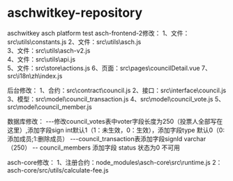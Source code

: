 # aschwitkey-repository
aschwitkey asch platform test
asch-frontend-2修改：
1、文件：src\utils\constants.js 
2、文件：src\utils\asch.js    
3、文件：src\utils\asch-v2.js  
4、文件：src\utils\api.js    
5、文件：src\store\actions.js
6、页面：src\pages\councilDetail.vue
7、src\i18n\zh\index.js

后台修改：
1、合约：src\contract\council.js
2、接口：src\interface\council.js
3、模型：src\model\council_transaction.js
4、src\model\council_vote.js
5、src\model\council_member.js

数据库修改：
---修改council_votes表中voter字段长度为250（投票人全部写在这里）,添加字段sign  int默认1（1：未生效，0：生效），添加字段type 默认0（0:添加成员;1:删除成员）
---council_transaction表添加字段signId varchar（250）
-- council_members 添加字段 status 状态为0 不可用

asch-core修改：
1、注册合约：node_modules\asch-core\src\runtime.js
2：asch-core/src/utils/calculate-fee.js
